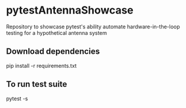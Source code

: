 # pytestAntennaShowcase
Repository to showcase pytest's ability automate hardware-in-the-loop testing for a hypothetical antenna system


## Download dependencies
pip install -r requirements.txt

## To run test suite
pytest -s